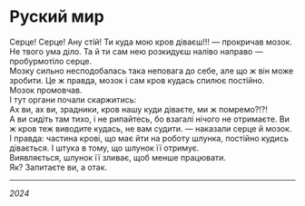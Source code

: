 # Руский мир

Серце! Серце! Ану стій! Ти куда мою кров діваєш!!! — прокричав мозок. <br>
Не твого ума діло. Та й ти сам нею розкидуєш наліво направо — пробурмотіло серце. <br>
Мозку сильно несподобалась така неповага до себе, але що ж він може зробити. Це ж правда, мозок і сам кров кудась спилює
постійно. <br>
Мозок промовчав. <br>
І тут органи почали скаржитись: <br>
Ах ви, ах ви, зрадники, кров нашу куди діваєте, ми ж помремо?!?! <br>
А ви сидіть там тихо, і не рипайтесь, бо взагалі нічого не отримаєте. Ви ж кров теж виводите кудась, не вам судити. —
наказали серце й мозок. <br>
І правда: частина крові, що має йти на роботу шлунка, постійно кудись дівається. І штука в тому, що шлунок її
отримує. <br>
Виявляється, шлунок її зливає, щоб менше працювати. <br>
Як? Запитаєте ви, а отак.

---

_2024_

